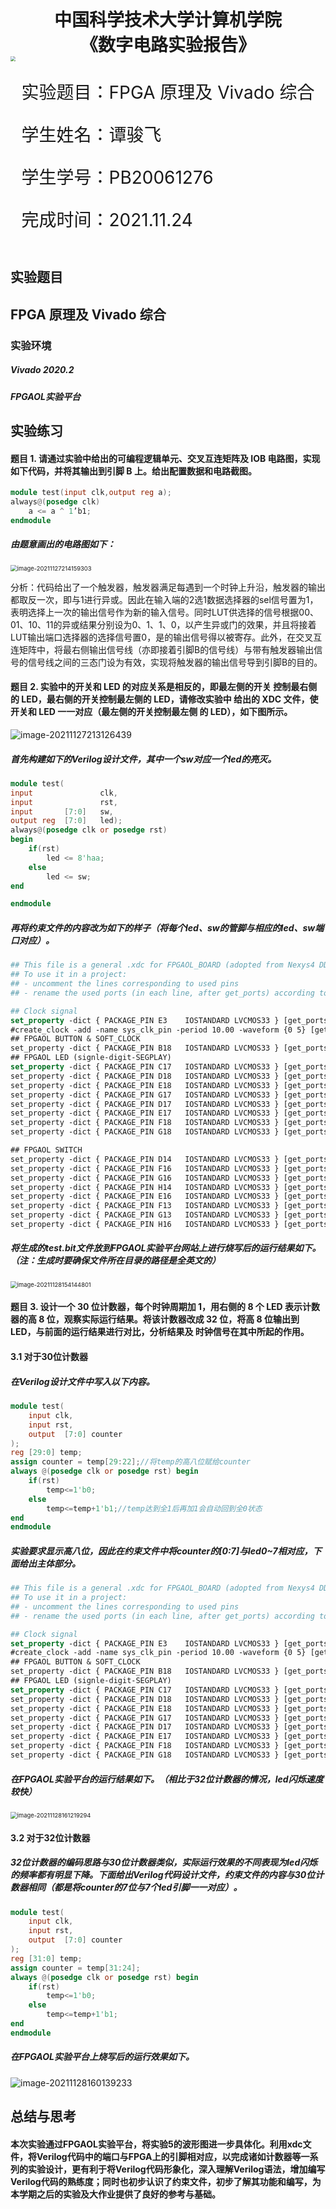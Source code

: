 <div style="text-align:center;font-size:2em;font-weight:bold">中国科学技术大学计算机学院</div>




<div style="text-align:center;font-size:2em;font-weight:bold">《数字电路实验报告》</div>







<img src="logo.png" style="zoom: 50%;" />





<div style="display: flex;flex-direction: column;align-items: center;font-size:2em">
<div>
<p>实验题目：FPGA 原理及 Vivado 综合</p>
<p>学生姓名：谭骏飞</p>
<p>学生学号：PB20061276</p>
<p>完成时间：2021.11.24</p>
</div>
</div>


<div style="page-break-after:always"></div>

## 实验题目				

## 				FPGA 原理及 Vivado 综合



### **实验环境**

##### 						Vivado 2020.2

##### 						FPGAOL实验平台

## 实验练习

#### 题目 1. 请通过实验中给出的可编程逻辑单元、交叉互连矩阵及 IOB 电路图，实现如下代码，并将其输出到引脚 B 上。给出配置数据和电路截图。

```verilog
module test(input clk,output reg a);
always@(posedge clk)
	a <= a ^ 1’b1;
endmodule
```

##### 由题意画出的电路图如下：

<img src="C:/Users/Tanjf/AppData/Roaming/Typora/typora-user-images/image-20211127214159303.png" alt="image-20211127214159303" style="zoom: 67%;" />



分析：代码给出了一个触发器，触发器满足每遇到一个时钟上升沿，触发器的输出都取反一次，即与1进行异或。因此在输入端的2选1数据选择器的sel信号置为1，表明选择上一次的输出信号作为新的输入信号。同时LUT供选择的信号根据00、01、10、11的异或结果分别设为0、1、1、0，以产生异或门的效果，并且将接着LUT输出端口选择器的选择信号置0，是的输出信号得以被寄存。此外，在交叉互连矩阵中，将最右侧输出信号线（亦即接着引脚B的信号线）与带有触发器输出信号的信号线之间的三态门设为有效，实现将触发器的输出信号导到引脚B的目的。

#### 题目 2. 实验中的开关和 LED 的对应关系是相反的，即最左侧的开关 控制最右侧的 LED，最右侧的开关控制最左侧的 LED，请修改实验中 给出的 XDC 文件，使开关和 LED 一一对应（最左侧的开关控制最左侧 的 LED），如下图所示。

![image-20211127213126439](C:/Users/Tanjf/AppData/Roaming/Typora/typora-user-images/image-20211127213126439.png)

##### 首先构建如下的Verilog设计文件，其中一个sw对应一个led的亮灭。

```verilog
module test(
input               clk,
input               rst,
input       [7:0]   sw,
output reg  [7:0]   led);
always@(posedge clk or posedge rst)
begin
    if(rst)
        led <= 8'haa;
    else
        led <= sw;
end

endmodule

```

##### 		再将约束文件的内容改为如下的样子（将每个led、sw的管脚与相应的led、sw端口对应）。

```cmake
## This file is a general .xdc for FPGAOL_BOARD (adopted from Nexys4 DDR Rev. C)
## To use it in a project:
## - uncomment the lines corresponding to used pins
## - rename the used ports (in each line, after get_ports) according to the top level signal names in the project

## Clock signal
set_property -dict { PACKAGE_PIN E3    IOSTANDARD LVCMOS33 } [get_ports { clk }]; #IO_L12P_T1_MRCC_35 Sch=clk100mhz
#create_clock -add -name sys_clk_pin -period 10.00 -waveform {0 5} [get_ports {CLK100MHZ}];
## FPGAOL BUTTON & SOFT_CLOCK
set_property -dict { PACKAGE_PIN B18   IOSTANDARD LVCMOS33 } [get_ports { rst }];
## FPGAOL LED (signle-digit-SEGPLAY)
set_property -dict { PACKAGE_PIN C17   IOSTANDARD LVCMOS33 } [get_ports { led[0] }];
set_property -dict { PACKAGE_PIN D18   IOSTANDARD LVCMOS33 } [get_ports { led[1] }];
set_property -dict { PACKAGE_PIN E18   IOSTANDARD LVCMOS33 } [get_ports { led[2] }];
set_property -dict { PACKAGE_PIN G17   IOSTANDARD LVCMOS33 } [get_ports { led[3] }];
set_property -dict { PACKAGE_PIN D17   IOSTANDARD LVCMOS33 } [get_ports { led[4] }];
set_property -dict { PACKAGE_PIN E17   IOSTANDARD LVCMOS33 } [get_ports { led[5] }];
set_property -dict { PACKAGE_PIN F18   IOSTANDARD LVCMOS33 } [get_ports { led[6] }];
set_property -dict { PACKAGE_PIN G18   IOSTANDARD LVCMOS33 } [get_ports { led[7] }];

## FPGAOL SWITCH
set_property -dict { PACKAGE_PIN D14   IOSTANDARD LVCMOS33 } [get_ports { sw[0] }];
set_property -dict { PACKAGE_PIN F16   IOSTANDARD LVCMOS33 } [get_ports { sw[1] }];
set_property -dict { PACKAGE_PIN G16   IOSTANDARD LVCMOS33 } [get_ports { sw[2] }];
set_property -dict { PACKAGE_PIN H14   IOSTANDARD LVCMOS33 } [get_ports { sw[3] }];
set_property -dict { PACKAGE_PIN E16   IOSTANDARD LVCMOS33 } [get_ports { sw[4] }];
set_property -dict { PACKAGE_PIN F13   IOSTANDARD LVCMOS33 } [get_ports { sw[5] }];
set_property -dict { PACKAGE_PIN G13   IOSTANDARD LVCMOS33 } [get_ports { sw[6] }];
set_property -dict { PACKAGE_PIN H16   IOSTANDARD LVCMOS33 } [get_ports { sw[7] }];

```

##### 将生成的test.bit文件放到FPGAOL实验平台网站上进行烧写后的运行结果如下。（注：生成时要确保文件所在目录的路径是全英文的）

<img src="C:/Users/Tanjf/AppData/Roaming/Typora/typora-user-images/image-20211128154144801.png" alt="image-20211128154144801" style="zoom:67%;" />

####  题目 3. 设计一个 30 位计数器，每个时钟周期加 1，用右侧的 8 个 LED 表示计数器的高 8 位，观察实际运行结果。将该计数器改成 32 位，将高 8 位输出到 LED，与前面的运行结果进行对比，分析结果及 时钟信号在其中所起的作用。

#### 3.1 对于30位计数器

##### 在Verilog设计文件中写入以下内容。

```verilog
module test(
    input clk,
    input rst,
    output  [7:0] counter
);
reg [29:0] temp;
assign counter = temp[29:22];//将temp的高八位赋给counter
always @(posedge clk or posedge rst) begin
    if(rst)
        temp<=1'b0;
    else
        temp<=temp+1'b1;//temp达到全1后再加1会自动回到全0状态
end
endmodule
```

##### 实验要求显示高八位，因此在约束文件中将counter的[0:7]与led0~7相对应，下面给出主体部分。

```cmake
## This file is a general .xdc for FPGAOL_BOARD (adopted from Nexys4 DDR Rev. C)
## To use it in a project:
## - uncomment the lines corresponding to used pins
## - rename the used ports (in each line, after get_ports) according to the top level signal names in the project

## Clock signal
set_property -dict { PACKAGE_PIN E3    IOSTANDARD LVCMOS33 } [get_ports { clk }]; #IO_L12P_T1_MRCC_35 Sch=clk100mhz
#create_clock -add -name sys_clk_pin -period 10.00 -waveform {0 5} [get_ports {CLK100MHZ}];
## FPGAOL BUTTON & SOFT_CLOCK
set_property -dict { PACKAGE_PIN B18   IOSTANDARD LVCMOS33 } [get_ports { rst }];
## FPGAOL LED (signle-digit-SEGPLAY)
set_property -dict { PACKAGE_PIN C17   IOSTANDARD LVCMOS33 } [get_ports { counter[0] }];
set_property -dict { PACKAGE_PIN D18   IOSTANDARD LVCMOS33 } [get_ports { counter[1] }];
set_property -dict { PACKAGE_PIN E18   IOSTANDARD LVCMOS33 } [get_ports { counter[2] }];
set_property -dict { PACKAGE_PIN G17   IOSTANDARD LVCMOS33 } [get_ports { counter[3] }];
set_property -dict { PACKAGE_PIN D17   IOSTANDARD LVCMOS33 } [get_ports { counter[4] }];
set_property -dict { PACKAGE_PIN E17   IOSTANDARD LVCMOS33 } [get_ports { counter[5] }];
set_property -dict { PACKAGE_PIN F18   IOSTANDARD LVCMOS33 } [get_ports { counter[6] }];
set_property -dict { PACKAGE_PIN G18   IOSTANDARD LVCMOS33 } [get_ports { counter[7] }];

```

##### 在FPGAOL实验平台的运行结果如下。（相比于32位计数器的情况，led闪烁速度较快）

<img src="C:/Users/Tanjf/AppData/Roaming/Typora/typora-user-images/image-20211128161219294.png" alt="image-20211128161219294" style="zoom:67%;" />

#### 3.2 对于32位计数器

##### 32位计数器的编码思路与30位计数器类似，实际运行效果的不同表现为led闪烁的频率都有明显下降。下面给出Verilog代码设计文件，约束文件的内容与30位计数器相同（都是将counter的7位与7个led引脚一一对应）。

```verilog
module test(
    input clk,
    input rst,
    output  [7:0] counter
);
reg [31:0] temp;
assign counter = temp[31:24];
always @(posedge clk or posedge rst) begin
    if(rst)
        temp<=1'b0;
    else
        temp<=temp+1'b1;
end
endmodule
```

##### 在FPGAOL实验平台上烧写后的运行效果如下。

![image-20211128160139233](C:/Users/Tanjf/AppData/Roaming/Typora/typora-user-images/image-20211128160139233.png)

## 总结与思考

#### 		本次实验通过FPGAOL实验平台，将实验5的波形图进一步具体化。利用xdc文件，将Verilog代码中的端口与FPGA上的引脚相对应，以完成诸如计数器等一系列的实验设计，更有利于将Verilog代码形象化，深入理解Verilog语法，增加编写Verilog代码的熟练度；同时也初步认识了约束文件，初步了解其功能和编写，为本学期之后的实验及大作业提供了良好的参考与基础。
